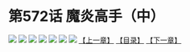 # 第572话 魔炎高手（中）
![](https://mhpic.xiaomingtaiji.net/comic/D/斗破苍穹拆分版/572话/1.jpg-zymk.middle.webp)
![](https://mhpic.xiaomingtaiji.net/comic/D/斗破苍穹拆分版/572话/2.jpg-zymk.middle.webp)
![](https://mhpic.xiaomingtaiji.net/comic/D/斗破苍穹拆分版/572话/3.jpg-zymk.middle.webp)
![](https://mhpic.xiaomingtaiji.net/comic/D/斗破苍穹拆分版/572话/4.jpg-zymk.middle.webp)
![](https://mhpic.xiaomingtaiji.net/comic/D/斗破苍穹拆分版/572话/5.jpg-zymk.middle.webp)
![](https://mhpic.xiaomingtaiji.net/comic/D/斗破苍穹拆分版/572话/6.jpg-zymk.middle.webp)
![](https://mhpic.xiaomingtaiji.net/comic/D/斗破苍穹拆分版/572话/7.jpg-zymk.middle.webp)
[【上一章】](./571.md)
[【目录】](./README.md)
[【下一章】](./573.md)
